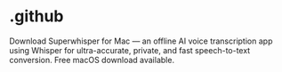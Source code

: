 # .github
 Download Superwhisper for Mac — an offline AI voice transcription app using Whisper for ultra-accurate, private, and fast speech-to-text conversion. Free macOS download available.
